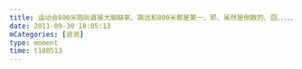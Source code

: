 ```yaml
---
title: 运动会800米跑玩直接大脑缺氧、跳远和800米都是第一、耶、虽然是倒数的、囧、、、、、、
date: 2011-09-30 18:05:13
mCategories: [说说]
type: moment
time: t180513
---
```



